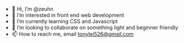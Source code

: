 - 👋 Hi, I’m @zeuhn
- 👀 I’m interested in front end web development
- 🌱 I’m currently learning CSS and Javascript
- 💞️ I’m looking to collaborate on something light and beginner friendly
- 📫 How to reach me, email tonylei526@gmail.com

<!---
zeuhn/zeuhn is a ✨ special ✨ repository because its `README.md` (this file) appears on your GitHub profile.
You can click the Preview link to take a look at your changes.
--->
